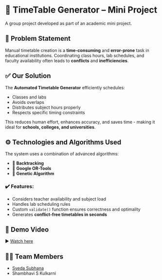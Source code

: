 # 📅 TimeTable Generator – Mini Project

A group project developed as part of an academic mini project.

## 🧠 Problem Statement

Manual timetable creation is a **time-consuming** and **error-prone** task in educational institutions. Coordinating class hours, lab schedules, and faculty availability often leads to **conflicts** and **inefficiencies**.

## ✅ Our Solution

The **Automated Timetable Generator** efficiently schedules:
- Classes and labs
- Avoids overlaps
- Distributes subject hours properly
- Respects specific timing constraints

This reduces human effort, enhances accuracy, and saves time - making it ideal for **schools, colleges, and universities**.

## ⚙️ Technologies and Algorithms Used

The system uses a combination of advanced algorithms:
- 🔁 **Backtracking**
- 🧠 **Google OR-Tools**
- 🧬 **Genetic Algorithm**

### ✔️ Features:
- Considers teacher availability and subject load
- Handles lab scheduling rules
- Custom `validate()` function ensures correctness and optimality
- Generates **conflict-free timetables in seconds**

## 🎥 Demo Video

▶️ [Watch here](https://youtu.be/xh-nc517i34)

## 👨‍💻 Team Members

- [Syeda Subhana](https://github.com/syedasubhana2004)
- Shambhavi S Kulkarni
